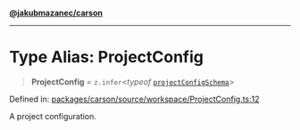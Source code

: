 [**@jakubmazanec/carson**](../README.md)

---

# Type Alias: ProjectConfig

> **ProjectConfig** = `z.infer`\<_typeof_
> [`projectConfigSchema`](../variables/projectConfigSchema.md)\>

Defined in:
[packages/carson/source/workspace/ProjectConfig.ts:12](https://github.com/jakubmazanec/tools/blob/a9ba87d349a220bbed24d161794f90a6ba6009e5/packages/carson/source/workspace/ProjectConfig.ts#L12)

A project configuration.

